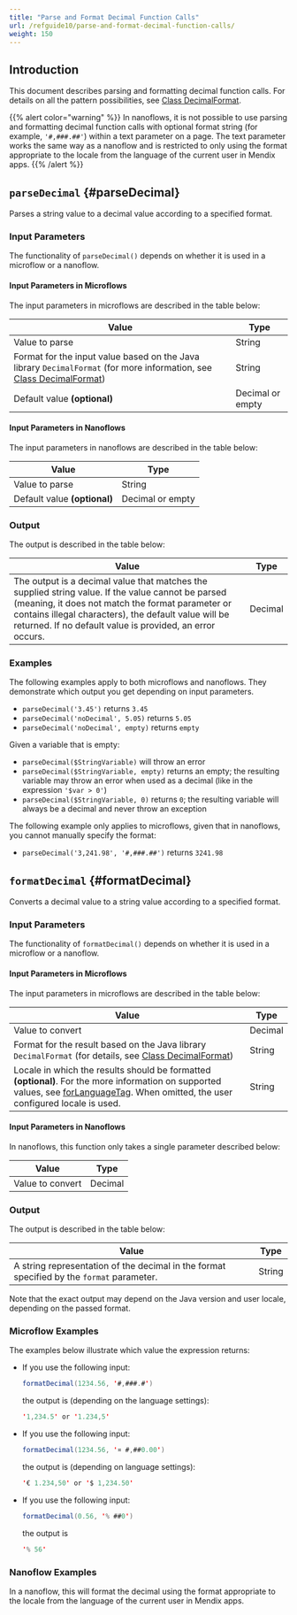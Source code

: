 ```yaml
---
title: "Parse and Format Decimal Function Calls"
url: /refguide10/parse-and-format-decimal-function-calls/
weight: 150
---
```


## Introduction

This document describes parsing and formatting decimal function calls. For details on all the pattern possibilities, see [Class DecimalFormat](https://docs.oracle.com/en/java/javase/21/docs/api/java.base/java/text/DecimalFormat.html).

{{% alert color="warning" %}}
In nanoflows, it is not possible to use parsing and formatting decimal function calls with optional format string (for example, `'#,###.##'`) within a text parameter on a page. The text parameter works the same way as a nanoflow and is restricted to only using the format appropriate to the locale from the language of the current user in Mendix apps.
{{% /alert %}}

## `parseDecimal` {#parseDecimal}

Parses a string value to a decimal value according to a specified format.

### Input Parameters

The functionality of `parseDecimal()` depends on whether it is used in a microflow or a nanoflow.

#### Input Parameters in Microflows

The input parameters in microflows are described in the table below:

| Value                                                        | Type             |
| ------------------------------------------------------------ | ---------------- |
| Value to parse                                               | String           |
| Format for the input value based on the Java library `DecimalFormat` (for more information, see [Class DecimalFormat](https://docs.oracle.com/en/java/javase/21/docs/api/java.base/java/text/DecimalFormat.html)) | String           |
| Default value **(optional)**                                 | Decimal or empty |

#### Input Parameters in Nanoflows

The input parameters in nanoflows are described in the table below:

| Value                                                        | Type             |
| ------------------------------------------------------------ | ---------------- |
| Value to parse                                               | String           |
| Default value **(optional)**                                 | Decimal or empty |

### Output

The output is described in the table below:

| Value                                                        | Type    |
| ------------------------------------------------------------ | ------- |
| The output is a decimal value that matches the supplied string value. If the value cannot be parsed (meaning, it does not match the format parameter or contains illegal characters), the default value will be returned. If no default value is provided, an error occurs. | Decimal |

### Examples

The following examples apply to both microflows and nanoflows. They demonstrate which output you get depending on input parameters. 

* `parseDecimal('3.45')` returns `3.45`
* `parseDecimal('noDecimal', 5.05)` returns `5.05`
* `parseDecimal('noDecimal', empty)` returns `empty`

Given a variable that is empty:

* `parseDecimal($StringVariable)` will throw an error
* `parseDecimal($StringVariable, empty)` returns an empty; the resulting variable may throw an error when used as a decimal (like in the expression `'$var > 0'`) 
* `parseDecimal($StringVariable, 0)` returns `0`; the resulting variable will always be a decimal and never throw an exception

The following example only applies to microflows, given that in nanoflows, you cannot manually specify the format:

* `parseDecimal('3,241.98', '#,###.##')` returns `3241.98`

## `formatDecimal` {#formatDecimal}

Converts a decimal value to a string value according to a specified format.

### Input Parameters

The functionality of `formatDecimal()` depends on whether it is used in a microflow or a nanoflow.

#### Input Parameters in Microflows

The input parameters in microflows are described in the table below:

| Value                                                        | Type    |
| ------------------------------------------------------------ | ------- |
| Value to convert                                             | Decimal |
| Format for the result based on the Java library `DecimalFormat` (for details, see [Class DecimalFormat](https://docs.oracle.com/en/java/javase/21/docs/api/java.base/java/text/DecimalFormat.html)) | String  |
| Locale in which the results should be formatted **(optional)**. For the more information on supported values, see [forLanguageTag](https://docs.oracle.com/en/java/javase/21/docs/api/java.base/java/util/Locale.html#forLanguageTag(java.lang.String)). When omitted, the user configured locale is used. | String  |

#### Input Parameters in Nanoflows

In nanoflows, this function only takes a single parameter described below:

| Value            | Type    |
| ---------------- | ------- |
| Value to convert | Decimal |

### Output

The output is described in the table below:

| Value                                                        | Type   |
| ------------------------------------------------------------ | ------ |
| A string representation of the decimal in the format specified by the `format` parameter. | String |

Note that the exact output may depend on the Java version and user locale, depending on the passed format.

### Microflow Examples

The examples below illustrate which value the expression returns:

* If you use the following input:

    ```java
    formatDecimal(1234.56, '#,###.#')
    ```

    the output is (depending on the language settings):

    ```java
    '1,234.5' or '1.234,5'
    ```

* If you use the following input:

    ```java
    formatDecimal(1234.56, '¤ #,##0.00')
    ```

    the output is (depending on language settings):

    ```java
    '€ 1.234,50' or '$ 1,234.50'
    ```

* If you use the following input:

    ```java
    formatDecimal(0.56, '% ##0')
    ```

    the output is

    ```java
    '% 56' 
    ```

### Nanoflow Examples

In a nanoflow, this will format the decimal using the format appropriate to the locale from the language of the current user in Mendix apps.
